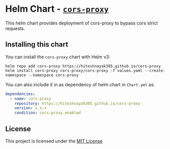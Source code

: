 # Helm Chart - [`cors-proxy`](https://hiteshnayak305.github.io/cors-proxy)

This helm chart provides deployment of cors-proxy to bypass cors strict requests.

## Installing this chart

You can install the `cors-proxy` chart with Helm v3:

```console
helm repo add cors-proxy https://hiteshnayak305.github.io/cors-proxy
helm install cors-proxy cors-proxy/cors-proxy -f values.yaml --create-namespace --namespace cors-proxy
```

You can also include it in as dependency of helm chart in `Chart.yml` as:

```yaml
dependencies:
  - name: cors-proxy
    repository: https://hiteshnayak305.github.io/cors-proxy
    version: x.x.x
    condition: cors-proxy.enabled
```

## License

This project is licensed under the [MIT License](LICENSE)
